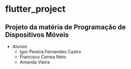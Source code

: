 # flutter_project

## Projeto da matéria de Programação de Dispositivos Móveis
* Alunos:
  * Igor Pereira Fernandes Castro
  * Francisco Correa Neto
  * Amanda Vieira
